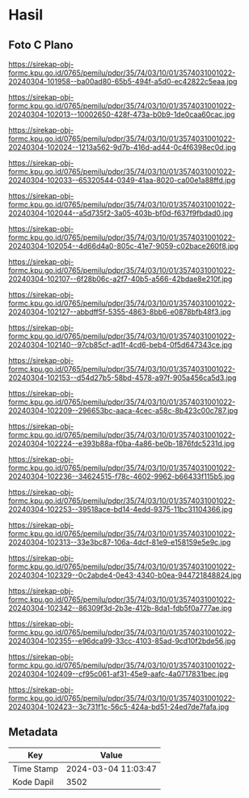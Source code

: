 # Hasil

## Foto C Plano

https://sirekap-obj-formc.kpu.go.id/0765/pemilu/pdpr/35/74/03/10/01/3574031001022-20240304-101958--ba00ad80-65b5-494f-a5d0-ec42822c5eaa.jpg

https://sirekap-obj-formc.kpu.go.id/0765/pemilu/pdpr/35/74/03/10/01/3574031001022-20240304-102013--10002650-428f-473a-b0b9-1de0caa60cac.jpg

https://sirekap-obj-formc.kpu.go.id/0765/pemilu/pdpr/35/74/03/10/01/3574031001022-20240304-102024--1213a562-9d7b-416d-ad44-0c4f6398ec0d.jpg

https://sirekap-obj-formc.kpu.go.id/0765/pemilu/pdpr/35/74/03/10/01/3574031001022-20240304-102033--65320544-0349-41aa-8020-ca00e1a88ffd.jpg

https://sirekap-obj-formc.kpu.go.id/0765/pemilu/pdpr/35/74/03/10/01/3574031001022-20240304-102044--a5d735f2-3a05-403b-bf0d-f637f9fbdad0.jpg

https://sirekap-obj-formc.kpu.go.id/0765/pemilu/pdpr/35/74/03/10/01/3574031001022-20240304-102054--4d66d4a0-805c-41e7-9059-c02bace260f8.jpg

https://sirekap-obj-formc.kpu.go.id/0765/pemilu/pdpr/35/74/03/10/01/3574031001022-20240304-102107--6f28b06c-a2f7-40b5-a566-42bdae8e210f.jpg

https://sirekap-obj-formc.kpu.go.id/0765/pemilu/pdpr/35/74/03/10/01/3574031001022-20240304-102127--abbdff5f-5355-4863-8bb6-e0878bfb48f3.jpg

https://sirekap-obj-formc.kpu.go.id/0765/pemilu/pdpr/35/74/03/10/01/3574031001022-20240304-102140--97cb85cf-ad1f-4cd6-beb4-0f5d647343ce.jpg

https://sirekap-obj-formc.kpu.go.id/0765/pemilu/pdpr/35/74/03/10/01/3574031001022-20240304-102153--d54d27b5-58bd-4578-a97f-905a456ca5d3.jpg

https://sirekap-obj-formc.kpu.go.id/0765/pemilu/pdpr/35/74/03/10/01/3574031001022-20240304-102209--296653bc-aaca-4cec-a58c-8b423c00c787.jpg

https://sirekap-obj-formc.kpu.go.id/0765/pemilu/pdpr/35/74/03/10/01/3574031001022-20240304-102224--e393b88a-f0ba-4a86-be0b-1876fdc5231d.jpg

https://sirekap-obj-formc.kpu.go.id/0765/pemilu/pdpr/35/74/03/10/01/3574031001022-20240304-102236--34624515-f78c-4602-9962-b66433f115b5.jpg

https://sirekap-obj-formc.kpu.go.id/0765/pemilu/pdpr/35/74/03/10/01/3574031001022-20240304-102253--39518ace-bd14-4edd-9375-11bc31104366.jpg

https://sirekap-obj-formc.kpu.go.id/0765/pemilu/pdpr/35/74/03/10/01/3574031001022-20240304-102313--33e3bc87-106a-4dcf-81e9-e158159e5e9c.jpg

https://sirekap-obj-formc.kpu.go.id/0765/pemilu/pdpr/35/74/03/10/01/3574031001022-20240304-102329--0c2abde4-0e43-4340-b0ea-944721848824.jpg

https://sirekap-obj-formc.kpu.go.id/0765/pemilu/pdpr/35/74/03/10/01/3574031001022-20240304-102342--86309f3d-2b3e-412b-8da1-fdb5f0a777ae.jpg

https://sirekap-obj-formc.kpu.go.id/0765/pemilu/pdpr/35/74/03/10/01/3574031001022-20240304-102355--e96dca99-33cc-4103-85ad-9cd10f2bde56.jpg

https://sirekap-obj-formc.kpu.go.id/0765/pemilu/pdpr/35/74/03/10/01/3574031001022-20240304-102409--cf95c061-af31-45e9-aafc-4a0717831bec.jpg

https://sirekap-obj-formc.kpu.go.id/0765/pemilu/pdpr/35/74/03/10/01/3574031001022-20240304-102423--3c731f1c-56c5-424a-bd51-24ed7de7fafa.jpg


## Metadata

| Key        | Value               |
| ---------- | ------------------- |
| Time Stamp | 2024-03-04 11:03:47 |
| Kode Dapil | 3502                |



